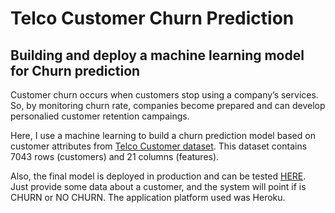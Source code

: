 # Telco Customer Churn Prediction
## Building and deploy a machine learning model for Churn prediction

Customer churn occurs when customers stop using a company’s services. So, by monitoring churn rate, companies become prepared and can develop personalied customer retention campaings.

Here, I use a machine learning to build a churn prediction model based on customer attributes from <a href="https://www.kaggle.com/blastchar/telco-customer-churn">Telco Customer dataset</a>. This dataset contains 7043 rows (customers) and 21 columns (features).

Also, the final model is deployed in production and can be tested <a href="https://telco-churn-app.herokuapp.com/">HERE<a/>. Just provide some data about a customer, and the system will point if is CHURN or NO CHURN.
The application platform used was Heroku.
